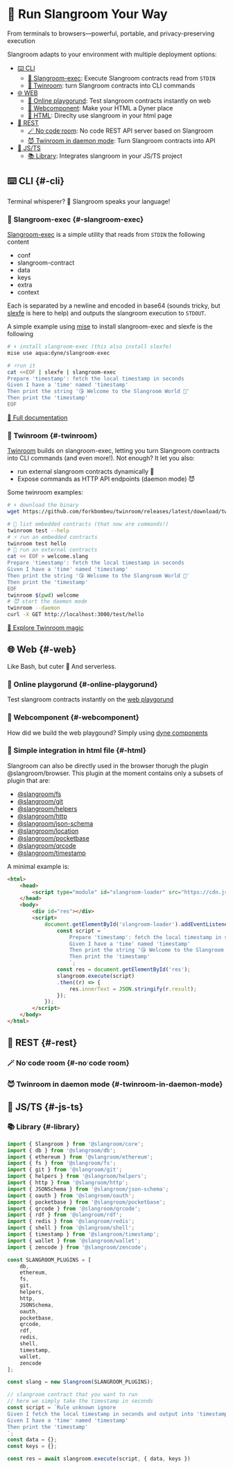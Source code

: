 <!--
SPDX-FileCopyrightText: 2023-2025 Dyne.org foundation
SPDX-License-Identifier: AGPL-3.0-or-later
-->

# 🚀 Run Slangroom Your Way

From terminals to browsers—powerful, portable, and privacy-preserving execution

Slangroom adapts to your environment with multiple deployment options:
<!-- no toc -->
- [⌨️ CLI](#-cli)
	- [🧠 Slangroom-exec](#-slangroom-exec): Execute Slangroom contracts read from `STDIN`
	- [👯 Twinroom](#-twinroom): turn Slangroom contracts into CLI commands
- [🌐 WEB](#-web)
	- [🛝 Online playgorund](#-online-playgorund): Test slangroom contracts instantly on web
	- [🧩 Webcomponent](#-webcomponent): Make your HTML a Dyner place
	- [📜 HTML](#-html): Direclty use slangroom in your html page
- [📡 REST](#-rest)
	- [🪄 Noˑcodeˑroom](#-noˑcodeˑroom): No code REST API server based on Slangroom
	- [😈 Twinroom in daemon mode](#-twinroom-in-daemon-mode): Turn Slangroom contracts into API
- [🐯 JS/TS](#-js-ts)
    - [📚 Library](#-library): Integrates slangroom in your JS/TS project

## ⌨️ CLI {#-cli}

Terminal whisperer? 🦜 Slangroom speaks your language!

### 🧠 Slangroom-exec {#-slangroom-exec}

[Slangroom-exec](https://github.com/dyne/slangroom-exec) is a simple utility that reads from `STDIN` the following content
* conf
* slangroom-contract
* data
* keys
* extra
* context

Each is separated by a newline and encoded in base64 (sounds tricky, but [slexfe](https://github.com/dyne/slangroom-exec?tab=readme-ov-file#-slexfe) is here to help) and outputs the slangroom execution to `STDOUT`.

A simple example using [mise](https://mise.jdx.dev/) to install slangroom-exec and slexfe is the following
```bash
# ⬇️ install slangroom-exec (this also install slexfe)
mise use aqua:dyne/slangroom-exec

# ⚡run it
cat <<EOF | slexfe | slangroom-exec
Prepare 'timestamp': fetch the local timestamp in seconds
Given I have a 'time' named 'timestamp'
Then print the string '😘 Welcome to the Slangroom World 🌈'
Then print the 'timestamp'
EOF
```

[📖 Full documentation](https://github.com/dyne/slangroom-exec?tab=readme-ov-file#slangroom-exec-)

### 👯 Twinroom {#-twinroom}

[Twinroom](https://github.com/forkbombEu/twinroom) builds on slangroom-exec, letting you turn Slangroom
contracts into CLI commands (and even more!).
Not enough? It let you also:
* run external slangroom contracts dynamically 🧨
* Expose commands as HTTP API endpoints (daemon mode) 😈

Some twinroom examples:
```bash
# ⬇️ download the binary
wget https://github.com/forkbombeu/twinroom/releases/latest/download/twinroom -O ~/.local/bin/twinroom && chmod +x ~/.local/bin/twinroom

# 📃 list embedded contracts (that now are commands!)
twinroom test --help
# ⚡ run an embedded contracts
twinroom test hello
# 🧨 run an external contracts
cat << EOF > welcome.slang
Prepare 'timestamp': fetch the local timestamp in seconds
Given I have a 'time' named 'timestamp'
Then print the string '😘 Welcome to the Slangroom World 🌈'
Then print the 'timestamp'
EOF
twinroom $(pwd) welcome
# 😈 start the daemon mode
twinroom --daemon
curl -X GET http://localhost:3000/test/hello
```

[🔮 Explore Twinroom magic](https://github.com/forkbombEu/twinroom?tab=readme-ov-file#twinroom-)

## 🌐 Web {#-web}

Like Bash, but cuter 💅 And serverless.

### 🛝 Online playgorund {#-online-playgorund}

Test slangroom contracts instantly on the [web playgorund](https://dyne.org/slangroom/playground/)

### 🧩 Webcomponent {#-webcomponent}

How did we build the web playgound? Simply using [dyne components](https://github.com/dyne/components)

### 📜 Simple integration in html file {#-html}

Slangroom can also be directly used in the browser thorugh the plugin @slangroom/browser. This plugin at the moment contains only a subsets of plugin that are:
* [@slangroom/fs](https://dyne.org/slangroom/examples/#fs-plugin-examples)
* [@slangroom/git](https://dyne.org/slangroom/examples/#git-plugin-examples)
* [@slangroom/helpers](https://dyne.org/slangroom/examples/#helpers-plugin-examples)
* [@slangroom/http](https://dyne.org/slangroom/examples/#http-plugin-examples)
* [@slangroom/json-schema](https://dyne.org/slangroom/examples/#json-schema-plugin-examples)
* [@slangroom/location](https://dyne.org/slangroom/examples/#location-plugin-examples)
* [@slangroom/pocketbase](https://dyne.org/slangroom/examples/#pocketbase-plugin-examples)
* [@slangroom/qrcode](https://dyne.org/slangroom/examples/#qrcode-plugin-examples)
* [@slangroom/timestamp](https://dyne.org/slangroom/examples/#timestamp-plugin-examples)

A minimal example is:

```html
<html>
    <head>
        <script type="module" id="slangroom-loader" src="https://cdn.jsdelivr.net/npm/@slangroom/browser"></script>
    </head>
    <body>
        <div id="res"></div>
        <script>
            document.getElementById('slangroom-loader').addEventListener('load', () => {
                const script = `
                    Prepare 'timestamp': fetch the local timestamp in seconds
                    Given I have a 'time' named 'timestamp'
                    Then print the string '😘 Welcome to the Slangroom World in the Web 🌈'
                    Then print the 'timestamp'
                    `;
                const res = document.getElementById('res');
                slangroom.execute(script)
                .then((r) => {
                    res.innerText = JSON.stringify(r.result);
                });
            });
        </script>
    </body>
</html>
```

## 📡 REST {#-rest}

### 🪄 Noˑcodeˑroom {#-noˑcodeˑroom}

### 😈 Twinroom in daemon mode {#-twinroom-in-daemon-mode}

## 🐯 JS/TS {#-js-ts}

### 📚 Library {#-library}

```js
import { Slangroom } from '@slangroom/core';
import { db } from '@slangroom/db';
import { ethereum } from '@slangroom/ethereum';
import { fs } from '@slangroom/fs';
import { git } from '@slangroom/git';
import { helpers } from '@slangroom/helpers';
import { http } from '@slangroom/http';
import { JSONSchema } from '@slangroom/json-schema';
import { oauth } from '@slangroom/oauth';
import { pocketbase } from '@slangroom/pocketbase';
import { qrcode } from '@slangroom/qrcode';
import { rdf } from '@slangroom/rdf';
import { redis } from '@slangroom/redis';
import { shell } from '@slangroom/shell';
import { timestamp } from '@slangroom/timestamp';
import { wallet } from '@slangroom/wallet';
import { zencode } from '@slangroom/zencode';

const SLANGROOM_PLUGINS = [
	db,
	ethereum,
	fs,
	git,
	helpers,
	http,
	JSONSchema,
	oauth,
	pocketbase,
	qrcode,
	rdf,
	redis,
	shell,
	timestamp,
	wallet,
	zencode
];

const slang = new Slangroom(SLANGROOM_PLUGINS);

// slangroom contract that you want to run
// here we simply take the timestamp in seconds
const script = `Rule unknown ignore
Given I fetch the local timestamp in seconds and output into 'timestamp'
Given I have a 'time' named 'timestamp'
Then print the 'timestamp'
`;
const data = {};
const keys = {};

const res = await slangroom.execute(script, { data, keys })
```
